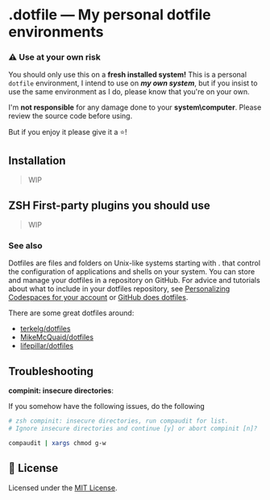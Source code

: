 # .dotfile — My personal dotfile environments

### :warning: Use at your own risk
You should only use this on a **fresh installed system!**
This is a personal `dotfile` environment, I intend to use on ***my own system***, but if you insist to use the same environment as I do, please know that you're on your own.

I'm **not responsible** for any damage done to your **system\computer**. Please review the source code before using.

But if you enjoy it please give it a :star:!

## Installation
> WIP

## ZSH First-party plugins you should use
> WIP

### See also
Dotfiles are files and folders on Unix-like systems starting with . that control the configuration of applications and shells on your system. You can store and manage your dotfiles in a repository on GitHub. For advice and tutorials about what to include in your dotfiles repository, see [Personalizing Codespaces for your account][personalizing-codespaces-for-your-account] or [GitHub does dotfiles][github-dotfiles].

There are some great dotfiles around:
- [terkelg/dotfiles](https://github.com/terkelg/dotfiles)
- [MikeMcQuaid/dotfiles](https://github.com/MikeMcQuaid/dotfiles)
- [lifepillar/dotfiles](https://github.com/lifepillar/dotfiles)

## Troubleshooting

**compinit: insecure directories**:

If you somehow have the following issues, do the following

```sh
# zsh compinit: insecure directories, run compaudit for list.
# Ignore insecure directories and continue [y] or abort compinit [n]?

compaudit | xargs chmod g-w
```

## :memo: License
Licensed under the [MIT License](LICENSE).

[personalizing-codespaces-for-your-account]: https://docs.github.com/en/free-pro-team@latest/github/developing-online-with-codespaces/personalizing-codespaces-for-your-account
[github-dotfiles]: https://dotfiles.github.io/
